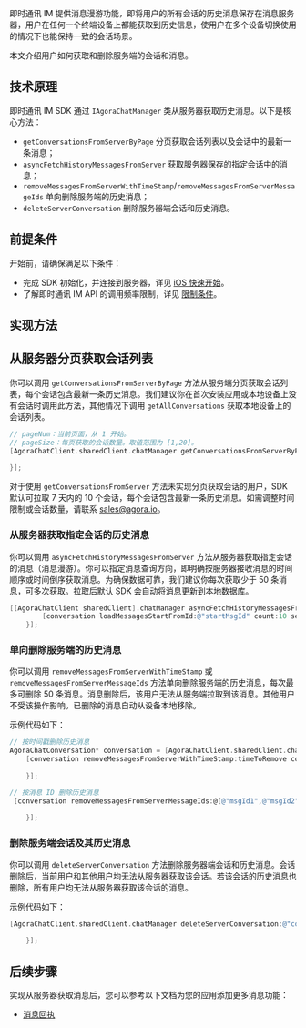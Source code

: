 即时通讯 IM 提供消息漫游功能，即将用户的所有会话的历史消息保存在消息服务器，用户在任何一个终端设备上都能获取到历史信息，使用户在多个设备切换使用的情况下也能保持一致的会话场景。

本文介绍用户如何获取和删除服务端的会话和消息。

## 技术原理

即时通讯 IM SDK 通过 `IAgoraChatManager` 类从服务器获取历史消息。以下是核心方法：

- `getConversationsFromServerByPage` 分页获取会话列表以及会话中的最新一条消息；
- `asyncFetchHistoryMessagesFromServer` 获取服务器保存的指定会话中的消息；
- `removeMessagesFromServerWithTimeStamp`/`removeMessagesFromServerMessageIds` 单向删除服务端的历史消息；
- `deleteServerConversation` 删除服务器端会话和历史消息。

## 前提条件

开始前，请确保满足以下条件：

- 完成 SDK 初始化，并连接到服务器，详见 [iOS 快速开始](./agora_chat_get_started_ios)。
- 了解即时通讯 IM API 的调用频率限制，详见 [限制条件](./agora_chat_limitation)。

## 实现方法

## 从服务器分页获取会话列表

你可以调用 `getConversationsFromServerByPage` 方法从服务端分页获取会话列表，每个会话包含最新一条历史消息。我们建议你在首次安装应用或本地设备上没有会话时调用此方法，其他情况下调用 `getAllConversations` 获取本地设备上的会话列表。

```objectivec
// pageNum：当前页面，从 1 开始。
// pageSize：每页获取的会话数量。取值范围为 [1,20]。
[AgoraChatClient.sharedClient.chatManager getConversationsFromServerByPage:pageNum pageSize:pageSize completion:^(NSArray<AgoraChatConversation *> * _Nullable aConversations, AgoraChatError * _Nullable aError) {
            
}];
```

对于使用 `getConversationsFromServer` 方法未实现分页获取会话的用户，SDK 默认可拉取 7 天内的 10 个会话，每个会话包含最新一条历史消息。如需调整时间限制或会话数量，请联系 [sales@agora.io](mailto:sales@agora.io)。

### 从服务器获取指定会话的历史消息

你可以调用 `asyncFetchHistoryMessagesFromServer` 方法从服务器获取指定会话的消息（消息漫游）。你可以指定消息查询方向，即明确按服务器接收消息的时间顺序或时间倒序获取消息。为确保数据可靠，我们建议你每次获取少于 50 条消息，可多次获取。拉取后默认 SDK 会自动将消息更新到本地数据库。

```objectivec
[[AgoraChatClient sharedClient].chatManager asyncFetchHistoryMessagesFromServer:conversation.conversationId conversationType:conversation.type startMessageId:@"startMsgId" pageSize:10 completion:^(AgoraChatCursorResult<AgoraChatMessage *> * _Nullable aResult, AgoraChatError * _Nullable aError) {
        [conversation loadMessagesStartFromId:@"startMsgId" count:10 searchDirection:AgoraChatMessageSearchDirectionUp completion:nil];
    }];
```

### 单向删除服务端的历史消息

你可以调用 `removeMessagesFromServerWithTimeStamp` 或 `removeMessagesFromServerMessageIds` 方法单向删除服务端的历史消息，每次最多可删除 50 条消息。消息删除后，该用户无法从服务端拉取到该消息。其他用户不受该操作影响。已删除的消息自动从设备本地移除。

示例代码如下：

```objectivec
// 按时间戳删除历史消息
AgoraChatConversation* conversation = [AgoraChatClient.sharedClient.chatManager getConversationWithConvId:@"conversationId"];
    [conversation removeMessagesFromServerWithTimeStamp:timeToRemove completion:^(AgoraChatError * _Nullable aError) {
            
    }];

// 按消息 ID 删除历史消息
 [conversation removeMessagesFromServerMessageIds:@[@"msgId1",@"msgId2"] completion:^(AgoraChatError * _Nullable aError) {
            
    }];
```

### 删除服务端会话及其历史消息

你可以调用 `deleteServerConversation` 方法删除服务器端会话和历史消息。会话删除后，当前用户和其他用户均无法从服务器获取该会话。若该会话的历史消息也删除，所有用户均无法从服务器获取该会话的消息。

示例代码如下：

```objective-c
[AgoraChatClient.sharedClient.chatManager deleteServerConversation:@"conversationId1" conversationType:AgoraChatConversationTypeChat isDeleteServerMessages:YES completion:^(NSString *aConversationId, AgoraChatError *aError) {
        
    }];
```

## 后续步骤

实现从服务器获取消息后，您可以参考以下文档为您的应用添加更多消息功能：

- [消息回执](./agora_chat_message_receipt_ios)